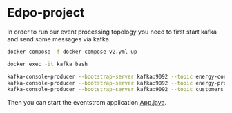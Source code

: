 # Edpo-project

In order to run our event processing topology you need to first start kafka and send some messages via kafka.

````bash
docker compose -f docker-compose-v2.yml up

docker exec -it kafka bash

kafka-console-producer --bootstrap-server kafka:9092 --topic energy-consumer <  test_energyConsumer.json
kafka-console-producer --bootstrap-server kafka:9092 --topic energy-producer <  test_energyProducer.json
kafka-console-producer --bootstrap-server kafka:9092 --topic customers --property 'parse.key=true' --property 'key.separator=|' < test_customers.json
````
 
Then you can start the eventstrom application [App.java](eventstrom/src/main/java/ch/unisg/edpo/eau/eventstrom/App.java).
